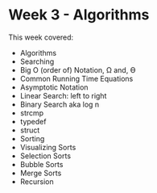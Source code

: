 # Week 3 - Algorithms

This week covered:

* Algorithms
* Searching
* Big O (order of) Notation, Ω and, ϴ
* Common Running Time Equations
* Asymptotic Notation
* Linear Search: left to right
* Binary Search aka log n
* strcmp
* typedef
* struct
* Sorting
* Visualizing Sorts
* Selection Sorts
* Bubble Sorts
* Merge Sorts
* Recursion
